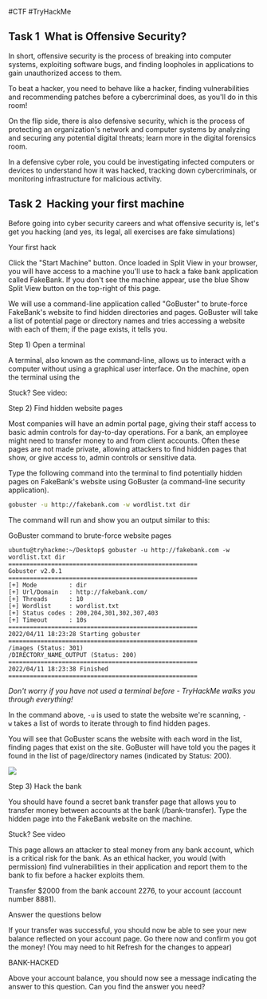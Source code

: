 #CTF #TryHackMe 

## Task 1  What is Offensive Security?

In short, offensive security is the process of breaking into computer systems, exploiting software bugs, and finding loopholes in applications to gain unauthorized access to them.

To beat a hacker, you need to behave like a hacker, finding vulnerabilities and recommending patches before a cybercriminal does, as you'll do in this room!

On the flip side, there is also defensive security, which is the process of protecting an organization's network and computer systems by analyzing and securing any potential digital threats; learn more in the digital forensics room.  

In a defensive cyber role, you could be investigating infected computers or devices to understand how it was hacked, tracking down cybercriminals, or monitoring infrastructure for malicious activity.

## Task 2  Hacking your first machine


﻿﻿﻿Before going into cyber security careers and what offensive security is, let's get you hacking (and yes, its legal, all exercises are fake simulations)

Your first hack

Click the "Start Machine" button. Once loaded in Split View in your browser, you will have access to a machine you'll use to hack a fake bank application called FakeBank. If you don't see the machine appear, use the blue Show Split View button on the top-right of this page.

We will use a command-line application called "GoBuster" to brute-force FakeBank's website to find hidden directories and pages. GoBuster will take a list of potential page or directory names and tries accessing a website with each of them; if the page exists, it tells you.  

Step 1) Open a terminal

A terminal, also known as the command-line, allows us to interact with a computer without using a graphical user interface. On the machine, open the terminal using the 

Stuck? See video: 

  
Step 2) Find hidden website pages

Most companies will have an admin portal page, giving their staff access to basic admin controls for day-to-day operations. For a bank, an employee might need to transfer money to and from client accounts. Often these pages are not made private, allowing attackers to find hidden pages that show, or give access to, admin controls or sensitive data.

Type the following command into the terminal to find potentially hidden pages on FakeBank's website using GoBuster (a command-line security application).  

```bash
gobuster -u http://fakebank.com -w wordlist.txt dir
```

The command will run and show you an output similar to this:

GoBuster command to brute-force website pages

```markup
ubuntu@tryhackme:~/Desktop$ gobuster -u http://fakebank.com -w wordlist.txt dir
=====================================================
Gobuster v2.0.1
=====================================================
[+] Mode         : dir
[+] Url/Domain   : http://fakebank.com/
[+] Threads      : 10
[+] Wordlist     : wordlist.txt
[+] Status codes : 200,204,301,302,307,403
[+] Timeout      : 10s
=====================================================
2022/04/11 18:23:28 Starting gobuster
=====================================================
/images (Status: 301)
/DIRECTORY_NAME_OUTPUT (Status: 200)
=====================================================
2022/04/11 18:23:38 Finished
=====================================================
```

_Don't worry if you have not used a terminal before - TryHackMe walks you through everything!_

In the command above, `-u` is used to state the website we're scanning, `-w` takes a list of words to iterate through to find hidden pages.

You will see that GoBuster scans the website with each word in the list, finding pages that exist on the site. GoBuster will have told you the pages it found in the list of page/directory names (indicated by Status: 200).

![](https://tryhackme-images.s3.amazonaws.com/user-uploads/5bec5dfd73790a7d06282266/room-content/73103edfb588a260fb9d336094ad5253.png)  
  

Step 3) Hack the bank  

You should have found a secret bank transfer page that allows you to transfer money between accounts at the bank (/bank-transfer). Type the hidden page into the FakeBank website on the machine.

Stuck? See video

  
This page allows an attacker to steal money from any bank account, which is a critical risk for the bank. As an ethical hacker, you would (with permission) find vulnerabilities in their application and report them to the bank to fix before a hacker exploits them.  

Transfer $2000 from the bank account 2276, to your account (account number 8881).

Answer the questions below

If your transfer was successful, you should now be able to see your new balance reflected on your account page. Go there now and confirm you got the money! (You may need to hit Refresh for the changes to appear)

  BANK-HACKED
  

Above your account balance, you should now see a message indicating the answer to this question. Can you find the answer you need?